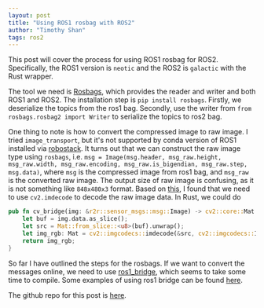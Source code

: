 ```yaml
---
layout: post
title: "Using ROS1 rosbag with ROS2"
author: "Timothy Shan"
tags: ros2
---
```


This post will cover the process for using ROS1 rosbag for ROS2. Specifically, the ROS1 version is `neotic` and the ROS2 is `galactic` with the Rust wrapper. 

The tool we need is [Rosbags](https://ternaris.gitlab.io/rosbags/), which provides the reader and writer and both ROS1 and ROS2. The installation step is `pip install rosbags`. Firstly, we deserialize the topics from the ros1 bag. Secondly, use the writer from `from rosbags.rosbag2 import Writer` to serialize the topics to ros2 bag. 

One thing to note is how to convert the compressed image to raw image. I tried `image_transport`, but it's not supported by conda version of ROS1 installed via [robostack](https://robostack.github.io/noetic.html). 
It turns out that we can construct the raw image type using `rosbags`, i.e. `msg = Image(msg.header, msg_raw.height, msg_raw.width, msg_raw.encoding, msg_raw.is_bigendian, msg_raw.step, msg.data)`, where `msg` is the compressed image from ros1 bag, and `msg_raw` is the converted raw image. 
The output size of raw image is confusing, as it is not something like `848x480x3` format. Based on [this](https://gist.github.com/awesomebytes/958a5ef9e63821a28dc05775840c34d9), I found that we need to use `cv2.imdecode` to decode the raw image data. 
In Rust, we could do 
```rust 
pub fn cv_bridge(img: &r2r::sensor_msgs::msg::Image) -> cv2::core::Mat {
    let buf = img.data.as_slice(); 
    let src = Mat::from_slice::<u8>(buf).unwrap();
    let img_rgb: Mat = cv2::imgcodecs::imdecode(&src, cv2::imgcodecs::IMREAD_COLOR).unwrap();
    return img_rgb;
}
```

So far I have outlined the steps for the rosbags. If we want to convert the messages online, we need to use [ros1_bridge](https://github.com/ros2/ros1_bridge), which seems to take some time to compile. Some examples of using ros1 bridge can be found [here](https://github.com/mabelzhang/ros1_bridge_sandbox). 

The github repo for this post is [here](https://github.com/shanmo/ros2_ros1_bridge). 
